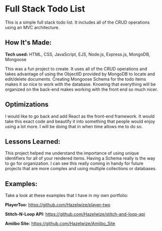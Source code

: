 # Full Stack Todo List
This is a simple full stack todo list. It includes all of the CRUD operations using an MVC architecture.

## How It's Made:

**Tech used:** HTML, CSS, JavaScript, EJS, Node.js, Express.js, MongoDB, Mongoose

This was a fun project to create. It uses all of the CRUD operations and takes advantage of using the ObjectID provided by MongoDB to locate and edit/delete documents. Creating Mongoose Schema for the todo items makes it so nice to work with the database. Knowing that everything will be organized on the back-end makes working with the front end so much nicer.

## Optimizations

I would like to go back and add React as the front-end framework. It would take this exact code and beautify it into something that people would enjoy using a lot more. I will be doing that in when time allows me to do so.
## Lessons Learned:

This project helped me understand the importance of using unique identifiers for all of your rendered items. Having a Schema really is the way to go for organization. I can see this really coming in handy for future projects that are more complex and using multiple collections or databases. 

## Examples:
Take a look at these examples that I have in my own portfolio:

**PlayerToo:** https://github.com/Hazelwize/player-two

**Stitch-N-Loop API:** https://github.com/Hazelwize/stitch-and-loop-api

**Amiibo Site:** https://github.com/Hazelwize/Amiibo_Site



